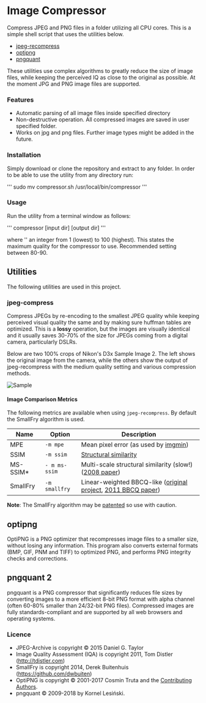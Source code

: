 # Image Compressor
Compress JPEG and PNG files in a folder utilizing all CPU cores. This is a simple shell script that uses the utilities below. 

* [jpeg-recompress](https://github.com/danielgtaylor/jpeg-archive)
* [optipng](http://optipng.sourceforge.net/)
* [pngquant](https://github.com/kornelski/pngquant)

These utilities use complex algorithms to greatly reduce the size of image files, while keeping the perceived IQ as close to the original as possible. At the moment JPG and PNG image files are supported.

### Features
* Automatic parsing of all image files inside specified directory
* Non-destructive operation. All compressed images are saved in user specified folder.
* Works on jpg and png files. Further image types might be added in the future.

### Installation
Simply download or clone the repository and extract to any folder.
In order to be able to use the utility from any directory run: 

'''
sudo mv compressor.sh /usr/local/bin/compressor
'''

### Usage
Run the utility from a terminal window as follows:

'''
compressor <max quality> [input dir] [output dir] 
'''

where '<max quality>' an integer from 1 (lowest) to 100 (highest). This states the maximum quality for the compressor to use. Recommended setting between 80-90.


Utilities
---------
The following utilities are used in this project. 

### jpeg-compress
Compress JPEGs by re-encoding to the smallest JPEG quality while keeping perceived visual quality the same and by making sure huffman tables are optimized. This is a **lossy** operation, but the images are visually identical and it usually saves 30-70% of the size for JPEGs coming from a digital camera, particularly DSLRs.

Below are two 100% crops of Nikon's D3x Sample Image 2. The left shows the original image from the camera, while the others show the output of jpeg-recompress with the medium quality setting and various compression methods. 

![Sample](https://cloud.githubusercontent.com/assets/106826/3633843/5fde26b6-0eff-11e4-8c98-f18dbbf7b510.png)

#### Image Comparison Metrics
The following metrics are available when using `jpeg-recompress`. By default the SmallFry algorithm is used.

Name     | Option        | Description
-------- | ------------- | -----------
MPE      | `-m mpe`      | Mean pixel error (as used by [imgmin](https://github.com/rflynn/imgmin))
SSIM     | `-m ssim`     | [Structural similarity](http://en.wikipedia.org/wiki/Structural_similarity) 
MS-SSIM* | `- m ms-ssim`  | Multi-scale structural similarity (slow!) ([2008 paper](https://doi.org/10.1117/12.768060))
SmallFry | `-m smallfry` | Linear-weighted BBCQ-like ([original project](https://github.com/dwbuiten/smallfry), [2011 BBCQ paper](http://spie.org/Publications/Proceedings/Paper/10.1117/12.872231))

**Note**: The SmallFry algorithm may be [patented](http://www.jpegmini.com/main/technology) so use with caution.


## optipng
OptiPNG is a PNG optimizer that recompresses image files to a smaller size, without losing any information. This program also converts external formats (BMP, GIF, PNM and TIFF) to optimized PNG, and performs PNG integrity checks and corrections. 


## pngquant 2
pngquant is a PNG compressor that significantly reduces file sizes by converting images to a more efficient 8-bit PNG format with alpha channel (often 60-80% smaller than 24/32-bit PNG files). Compressed images are fully standards-compliant and are supported by all web browsers and operating systems.


### Licence
* JPEG-Archive is copyright © 2015 Daniel G. Taylor
* Image Quality Assessment (IQA) is copyright 2011, Tom Distler (http://tdistler.com)
* SmallFry is copyright 2014, Derek Buitenhuis (https://github.com/dwbuiten)
* OptiPNG is copyright © 2001-2017 Cosmin Truta and the [Contributing Authors](http://optipng.sourceforge.net/authors.txt).
* pngquant © 2009-2018 by Kornel Lesiński.
